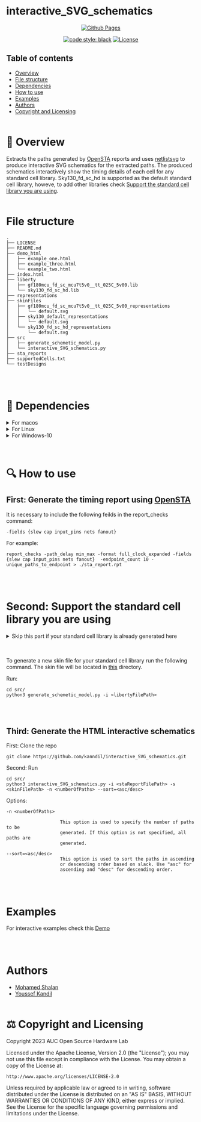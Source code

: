 # interactive_SVG_schematics

<div align="center">

  <a href="">[![Github Pages](https://img.shields.io/badge/github%20pages-121013?style=for-the-badge&logo=github&logoColor=white)](https://kanndil.github.io/interactive_SVG_schematics/)</a>

</div>

<div align="center">

  <a href="">[![code style: black](https://img.shields.io/badge/code%20style-black-000000.svg)](https://github.com/psf/black)</a>
  <a href="">[![License](https://img.shields.io/badge/License-Apache%202.0-blue.svg)](https://opensource.org/licenses/Apache-2.0)</a>

</div>


## Table of contents

* [Overview](#-overview)
* [File structure](#file-structure)
* [Dependencies](#-dependencies)
* [How to use](#-how-to-use)
* [Examples](#examples)
* [Authors](#authors)
* [Copyright and Licensing](#%EF%B8%8F-copyright-and-licensing)
<br/><br/>

# 📖 Overview

Extracts the paths generated by [OpenSTA](https://github.com/The-OpenROAD-Project/OpenSTA) reports and uses [netlistsvg](https://github.com/nturley/netlistsvg) to produce interactive SVG schematics for the extracted paths. The produced schematics interactively show the timing details of each cell for any standard cell library. Sky130_fd_sc_hd is supported as the default standard cell library, howeve, to add other libraries check [Support the standard cell library you are using](https://github.com/kanndil/interactive_SVG_schematics#second-support-the-standard-cell-library-you-are-using).
<br/><br/>

# File structure
  
    .
    ├── LICENSE
    ├── README.md
    ├── demo_html
    │   ├── example_one.html
    │   ├── example_three.html
    │   └── example_two.html
    ├── index.html
    ├── liberty
    │   ├── gf180mcu_fd_sc_mcu7t5v0__tt_025C_5v00.lib
    │   └── sky130_fd_sc_hd.lib
    ├── representations
    ├── skinFiles
    │   ├── gf180mcu_fd_sc_mcu7t5v0__tt_025C_5v00_representations
    │   │   └── default.svg
    │   ├── sky130_default_representations
    │   │   └── default.svg
    │   └── sky130_fd_sc_hd_representations
    │       └── default.svg
    ├── src
    │   ├── generate_schemetic_model.py
    │   └── interactive_SVG_schematics.py
    ├── sta_reports
    ├── supportedCells.txt
    └── testDesigns

<br/><br/>

# 🧱 Dependencies


<details>
  <summary>For macos</summary>


## Install python3.6+
- Get homebrew

        /bin/bash -c "$(curl -fsSL https://raw.githubusercontent.com/Homebrew/install/HEAD/install.sh)"

- Install python using homebrew

        export PATH="/usr/local/opt/python/libexec/bin:$PATH"
        brew install python3

## Install pip dependancies

        pip3 install pyeda
        pip3 install sympy
        pip3 install liberty-parser


## Install OpenSTA

- Install OpenSTA  

You can find the installation steps in [OpenSTA installation](https://github.com/The-OpenROAD-Project/OpenSTA).


## Install netlistsvg

To install the latest version from source:
```sh
git clone https://github.com/nturley/netlistsvg
cd netlistsvg
npm install # install dependencies
sudo npm install -g . # install netlistsvg to system

sudo npm uninstall -g netlistsvg # uninstall from system
```
</details>

<details>
  <summary>For Linux</summary>

## Install Conda for package installation

    bash Miniconda3-latest-Linux-x86_64.sh

## Use  Conda to install all dependencies

    conda install -y -c litex-hub -c conda-forge python

## Install pip dependancies

        pip3 install pyeda
        pip3 install sympy
        pip3 install liberty-parser

## Install OpenSTA

- Install OpenSTA  

        conda install -y -c litex-hub -c conda-forge openroad

    or

    You can find the installation steps in [OpenSTA installation](https://github.com/The-OpenROAD-Project/OpenSTA).


## Install netlistsvg

To install the latest version from source:
```sh
git clone https://github.com/nturley/netlistsvg
cd netlistsvg
npm install # install dependencies
sudo npm install -g . # install netlistsvg to system

sudo npm uninstall -g netlistsvg # uninstall from system
```
</details>

<details>
  <summary>For Windows-10</summary>

## Install python3.6+
Install using the executable installer [here](https://www.python.org/downloads/windows/)

## Install pip dependancies

        pip3 install pyeda
        pip3 install sympy
        pip3 install liberty-parser

## Install OpenSTA

- Install OpenSTA  

You can find the installation steps in [OpenSTA installation](https://github.com/The-OpenROAD-Project/OpenSTA).


## Install netlistsvg

To install the latest version from source:
```sh
git clone https://github.com/nturley/netlistsvg
cd netlistsvg
npm install # install dependencies
sudo npm install -g . # install netlistsvg to system

sudo npm uninstall -g netlistsvg # uninstall from system
```
</details>
<br/><br/>

# 🔍 How to use

## First: Generate the timing report using [OpenSTA](https://github.com/The-OpenROAD-Project/OpenSTA)

It is necessary to include the following feilds in the report_checks command:

    -fields {slew cap input_pins nets fanout}

For example:

    report_checks -path_delay min_max -format full_clock_expanded -fields {slew cap input_pins nets fanout}  -endpoint_count 10 -unique_paths_to_endpoint > ./sta_report.rpt

<br/><br/>

# Second: Support the standard cell library you are using



<details>
  <summary>Skip this part if your standard cell library is already generated here</summary>

* [sky130_fd_sc_hd_representations](https://github.com/kanndil/interactive_SVG_schematics/blob/1e3ac1b9517269c97a6a94d829ca40cedc8273f3/skinFiles/sky130_fd_sc_hd_representations/default.svg)
* [gf180mcu_fd_sc_mcu7t5v0__tt_025C_5v00](https://github.com/kanndil/interactive_SVG_schematics/blob/1e3ac1b9517269c97a6a94d829ca40cedc8273f3/skinFiles/gf180mcu_fd_sc_mcu7t5v0__tt_025C_5v00_representations/default.svg#L16)

</details>
<br/><br/>

To generate a new skin file for your standard cell library run the following command. The skin file will be located in [this](https://github.com/kanndil/interactive_SVG_schematics/blob/1e3ac1b9517269c97a6a94d829ca40cedc8273f3/skinFiles) directory.

Run:

    cd src/
    python3 generate_schemetic_model.py -i <libertyFilePath>
    
<br/><br/>


## Third: Generate the HTML interactive schematics
First: Clone the repo

    git clone https://github.com/kanndil/interactive_SVG_schematics.git

Second: Run

    cd src/
    python3 interactive_SVG_schematics.py -i <staReportFilePath> -s <skinFilePath> -n <numberOfPaths> --sort=<asc/desc>

Options:

    -n <numberOfPaths>

                        This option is used to specify the number of paths to be
                        generated. If this option is not specified, all paths are
                        generated.
                        
    --sort=<asc/desc>
                        This option is used to sort the paths in ascending 
                        or descending order based on slack. Use "asc" for 
                        ascending and "desc" for descending order.
                        

<br/><br/>

# Examples

For interactive examples check this [Demo](https://kanndil.github.io/interactive_SVG_schematics/)

<br/><br/>


# Authors

* [Mohamed Shalan](https://github.com/shalan)
* [Youssef Kandil](https://github.com/kanndil)
<br/><br/>

# ⚖️ Copyright and Licensing

Copyright 2023 AUC Open Source Hardware Lab

Licensed under the Apache License, Version 2.0 (the "License"); 
you may not use this file except in compliance with the License. 
You may obtain a copy of the License at:

    http://www.apache.org/licenses/LICENSE-2.0

Unless required by applicable law or agreed to in writing, software 
distributed under the License is distributed on an "AS IS" BASIS, 
WITHOUT WARRANTIES OR CONDITIONS OF ANY KIND, either express or implied. 
See the License for the specific language governing permissions and 
limitations under the License.
<br/><br/>